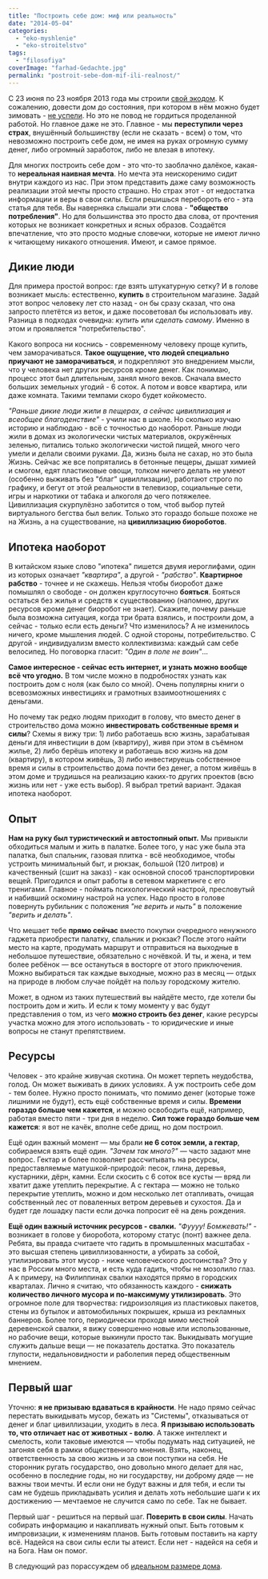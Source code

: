 ```yaml
---
title: "Построить себе дом: миф или реальность"
date: "2014-05-04"
categories: 
  - "eko-myshlenie"
  - "eko-stroitelstvo"
tags: 
  - "filosofiya"
coverImage: "farhad-Gedachte.jpg"
permalink: "postroit-sebe-dom-mif-ili-realnost/"
---
```


С 23 июня по 23 ноября 2013 года мы строили [свой экодом](http://svobodaiznutri.ru/dom-za-100-tysyach-rubley/ "Эпиграф к стройке: дом за 100 т.р."). К сожалению, довести дом до состояния, при котором в нём можно будет зимовать - [не успели](http://svobodaiznutri.ru/ekostroitelstvo-v-zimniy-period/ "Экостроительство в зимний период"). Но это не повод не гордиться проделанной работой. Но главное даже не это. Главное - мы **переступили через страх**, внушённый большинству (если не сказать - всем) о том, что невозможно построить себе дом, не имея на руках огромную сумму денег, либо огромный заработок, либо не влезая в ипотеку.

Для многих построить себе дом - это что-то заоблачно далёкое, какая-то **нереальная наивная мечта**. Но мечта эта неискоренимо сидит внутри каждого из нас. При этом представить даже саму возможность реализации этой мечты просто страшно. Но страх этот - от недостатка информации и веры в свои силы. Если решишься перебороть его - эта статья для тебя. Вы наверняка слышали эти слова - **"общество потребления"**. Но для большинства это просто два слова, от прочтения которых не возникает конкретных и ясных образов. Создаётся впечатление, что это просто модные словечки, которые не имеют лично к читающему никакого отношения. Имеют, и самое прямое.

## Дикие люди

Для примера простой вопрос: где взять штукатурную сетку? И в голове возникает мысль: естественно, **купить** в строительном магазине. Задай этот вопрос человеку лет сто назад - он бы сразу сказал, что она запросто плетётся из веток, и даже посоветовал бы использовать иву. Разница в подходах очевидна: _купить_ или _сделать самому_. Именно в этом и проявляется "потребительство".

Какого вопроса ни коснись - современному человеку проще купить, чем заморачиваться. **Такое ощущение, что людей специально приучают не заморачиваться**, и подкрепляют это внедрением мысли, что у человека нет других ресурсов кроме денег. Как понимаю, процесс этот был длительным, занял много веков. Сначала вместо больших земельных угодий - 6 соток. А потом и вовсе квартира, или даже комната. Такими темпами скоро будет койкоместо.

_"Раньше дикие люди жили в пещерах, а сейчас цивиллизация и всеобщее благоденствие"_ - учили нас в школе. Но сколько изучаю историю и наблюдаю - всё с точностью до наоборот. Раньше люди жили в домах из экологически чистых материалов, окружённых зеленью, питались только экологически чистой пищей, много чего умели и делали своими руками. Да, жизнь была не сахар, но это была Жизнь. Сейчас же все попрятались в бетонные пещеры, дышат химией и смогом, едят пластиковые овощи, толком ничего делать не умеют (особенно выживать без "благ" цивиллизации), работают строго по графику, и бегут от этой реальности в телевизор, социальные сети, игры и наркотики от табака и алкоголя до чего потяжелее. Цивиллизация скурпулёзно заботится о том, чтоб выбор путей виртуального бегства был велик. Только это гораздо больше похоже не на Жизнь, а на существование, на **цивиллизацию биороботов**.

## Ипотека наоборот

В китайском языке слово "ипотека" пишется двумя иероглифами, один из которых означает _"квартира"_, а другой - _"рабство"_. **Квартирное рабство** - точнее и не скажешь. Нельзя чтобы биоробот даже помышлял о свободе - он должен круглосуточно **бояться**. Бояться остаться без жилья и средств к существованию (напомню, других ресурсов кроме денег биоробот не знает). Скажите, почему раньше была возможна ситуация, когда три брата взялись, и построили дом, а сейчас - только если есть деньги? Что изменилось? А не изменилось ничего, кроме мышления людей. С одной стороны, потребительство. С другой - индивидуализм вместо коллективизма: каждый сам себе велосипед. Но поговорка гласит: _"Один в поле не воин"_...

**Самое интересное - сейчас есть интернет, и узнать можно вообще всё что угодно.** В том числе можно в подробностях узнать как построить дом с ноля (как было со мной). Очень популярны книги о всевозможных инвестициях и грамотных взаимоотношениях с деньгами.

Но почему так редко людям приходит в голову, что вместо денег в строительство дома можно **инвестировать собственные время и силы**? Схемы я вижу три: 1) либо работаешь всю жизнь, зарабатывая деньги для инвестиции в дом (квартиру), живя при этом в съёмном жилье, 2) либо берёшь ипотеку и работаешь всю жизнь на дом (квартиру), в котором живёшь, 3) либо инвестируешь собственное время и силы в строительство дома почти без денег, а потом живёшь в этом доме и трудишься на реализацию каких-то других проектов (всю жизнь или нет - уже есть выбор). Я выбрал третий вариант. Эдакая ипотека наоборот.

## Опыт

**Нам на руку был туристический и автостопный опыт.** Мы привыкли обходиться малым и жить в палатке. Более того, у нас уже была эта палатка, был спальник, газовая плитка - всё необходимое, чтобы устроить минимальный быт, и рюкзак, большой (120 литров) и качественный (сшит на заказ) - как основной способ транспортировки вещей. Пригодился и опыт работы в сетевом маркетинге с его тренигами. Главное - поймать психологический настрой, пресловутый и набивший оскомину настрой на успех. Надо просто в голове повернуть рубильник с положения _"не верить и ныть"_ в положение _"верить и делать"_.

Что мешает тебе **прямо сейчас** вместо покупки очередного ненужного гаджета приобрести палатку, спальник и рюкзак? После этого найти место на карте, продумать маршрут и отправиться на выходные в небольшое путешествие, обязательно с ночёвкой. И ты, и жена, и тем более ребёнок — все остануться в восторге от этого приключения. Можно выбираться так каждые выходные, можно раз в месяц — отдых на природе в любом случае пойдёт на пользу городскому жителю.

Может, в одном из таких путешествий вы найдёте место, где хотели бы построить дом и жить. И если к тому моменту у вас будут представления о том, из чего **можно строить без денег**, какие ресурсы участка можно для этого использовать - то юридические и иные вопросы не станут препятствием.

## Ресурсы

Человек - это крайне живучая скотина. Он может терпеть неудобства, голод. Он может выживать в диких условиях. А уж построить себе дом - тем более. Нужно просто понимать, что помимо денег (которые тоже лишними не будут), есть ещё собственные время и силы. **Времени гораздо больше чем кажется**, и можно освободить ещё, например, работая вместо пяти - три дня в неделю. **Сил тоже гораздо больше чем кажется**: я вот не качёк, вполне себе дрищ, но дом построил.

Ещё один важный момент — мы брали **не 6 соток земли, а гектар**, собираемся взять ещё один. _"Зачем так много?"_ — часто задают мне вопрос. Гектар и более позволяет рассчитывать на ресурсы, предоставляемые матушкой-природой: песок, глина, деревья, кустарники, дёрн, камни. Если скосить с 6 соток все кусты — вряд ли хватит даже утеплить перекрытие. А с гектара — можно не только перекрытие утеплить, можно и дом несколько лет отапливать, очищая собственный лес от поваленных ветром деревьев и сухостоя. Да и будет где лошадку пасти если дочка попросит её на день рождения.

**Ещё один важный источник ресурсов - свалки.** _"Фуууу! Бомжевать!"_ - возникает в голове у биоробота, которому статус (понт) важнее дела. Ребята, вы правда считаете что гадить в промышленных масштабах - это высшая степень цивиллизованности, а убирать за собой, утилизировать этот мусор - ниже человеческого достоинства? Это у нас в России много места, и есть куда гадить, чтобы не мозолило глаз. А к примеру, на Филиппинах свалки находятся прямо в городских кварталах. Лично я считаю, что обязанность каждого - **снижать количество личного мусора и по-максимуму утилизировать**. Это огромное поле для творчества: гидроизоляция из пластиковых пакетов, стены из бутылок и автомобильных покрышек, крыша из рекламных баннеров. Более того, периодически проходя мимо местной деревенской свалки, я вижу совершенно новые или использованные, но рабочие вещи, которые выкинули просто так. Выкидывать могущие служить дальше вещи — не показатель достатка. Это показатель глупости, недальновидности и раболепия перед общественным мнением.

## Первый шаг

Уточню: **я не призываю вдаваться в крайности**. Не надо прямо сейчас перестать выкидывать мусор, бежать из "Cистемы", отказываться от денег и благ цивиллизации, уходить в леса. **Я призываю использовать то, что отличает нас от животных - волю**. А также интеллект и смелость, коли таковые имеются — чтобы подумать над ситуацией, не загоняя себя в рамки общественного мнения. Взять, наконец, ответственность за свою жизнь и за свои поступки на себя. Не сторонник ругать государство, оно довольно много делает для нас, особенно в последние годы, но ни государству, ни доброму дяде — не важны твои мечты. И если они не будут важны и для тебя, и если ты сам не будешь прикладывать усилия и делать хоть небольшие шаги к их достижению — мечтаемое не случится само по себе. Так не бывает.

Первый шаг - решиться на первый шаг. **Поверить в свои силы**. Начать собирать информацию и накапливать нужный опыт. Быть готовым к импровизации, к изменениям планов. Быть готовым поставить на карту всё. Надейся на свои силы если ты атеист. Если нет - надейся на себя и на Бога. Нам он помог.

В следующий раз порассуждем об [идеальном размере дома](http://svobodaiznutri.ru/idealniy-razmer-doma/ "Идеальный размер дома").

